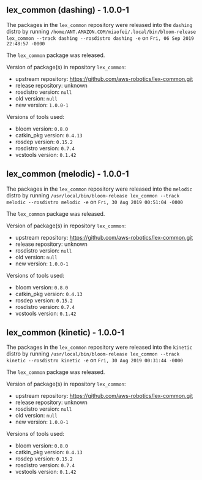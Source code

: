 ## lex_common (dashing) - 1.0.0-1

The packages in the `lex_common` repository were released into the `dashing` distro by running `/home/ANT.AMAZON.COM/miaofei/.local/bin/bloom-release lex_common --track dashing --rosdistro dashing -e` on `Fri, 06 Sep 2019 22:48:57 -0000`

The `lex_common` package was released.

Version of package(s) in repository `lex_common`:

- upstream repository: https://github.com/aws-robotics/lex-common.git
- release repository: unknown
- rosdistro version: `null`
- old version: `null`
- new version: `1.0.0-1`

Versions of tools used:

- bloom version: `0.8.0`
- catkin_pkg version: `0.4.13`
- rosdep version: `0.15.2`
- rosdistro version: `0.7.4`
- vcstools version: `0.1.42`


## lex_common (melodic) - 1.0.0-1

The packages in the `lex_common` repository were released into the `melodic` distro by running `/usr/local/bin/bloom-release lex_common --track melodic --rosdistro melodic -e` on `Fri, 30 Aug 2019 00:51:04 -0000`

The `lex_common` package was released.

Version of package(s) in repository `lex_common`:

- upstream repository: https://github.com/aws-robotics/lex-common.git
- release repository: unknown
- rosdistro version: `null`
- old version: `null`
- new version: `1.0.0-1`

Versions of tools used:

- bloom version: `0.8.0`
- catkin_pkg version: `0.4.13`
- rosdep version: `0.15.2`
- rosdistro version: `0.7.4`
- vcstools version: `0.1.42`


## lex_common (kinetic) - 1.0.0-1

The packages in the `lex_common` repository were released into the `kinetic` distro by running `/usr/local/bin/bloom-release lex_common --track kinetic --rosdistro kinetic -e` on `Fri, 30 Aug 2019 00:31:44 -0000`

The `lex_common` package was released.

Version of package(s) in repository `lex_common`:

- upstream repository: https://github.com/aws-robotics/lex-common.git
- release repository: unknown
- rosdistro version: `null`
- old version: `null`
- new version: `1.0.0-1`

Versions of tools used:

- bloom version: `0.8.0`
- catkin_pkg version: `0.4.13`
- rosdep version: `0.15.2`
- rosdistro version: `0.7.4`
- vcstools version: `0.1.42`


